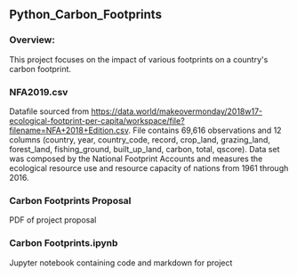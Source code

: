 ## Python_Carbon_Footprints

### Overview:
This project focuses on the impact of various footprints on a country's carbon footprint. 

### NFA2019.csv
Datafile sourced from https://data.world/makeovermonday/2018w17-ecological-footprint-per-capita/workspace/file?filename=NFA+2018+Edition.csv. File contains 69,616 observations and 12 columns (country, year, country_code, record, crop_land, grazing_land, forest_land, fishing_ground, built_up_land, carbon, total, qscore). Data set was composed by the National Footprint Accounts and measures the ecological resource use and resource capacity of nations from 1961 through 2016. 

### Carbon Footprints Proposal
PDF of project proposal

### Carbon Footprints.ipynb
Jupyter notebook containing code and markdown for project
